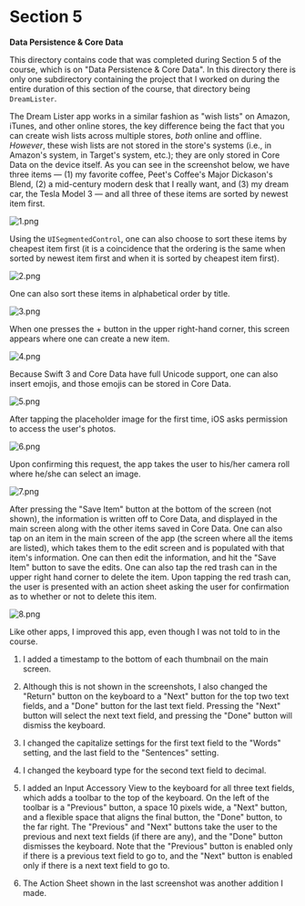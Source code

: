 # Section 5

**Data Persistence & Core Data**

This directory contains code that was completed during Section 5 of the course, which is on "Data Persistence & Core Data". In this directory there is only one subdirectory containing the project that I worked on during the entire duration of this section of the course, that directory being `DreamLister`.

The Dream Lister app works in a similar fashion as "wish lists" on Amazon, iTunes, and other online stores, the key difference being the fact that you can create wish lists across multiple stores, _both_ online and offline. _However_, these wish lists are not stored in the store's systems (i.e., in Amazon's system, in Target's system, etc.); they are only stored in Core Data on the device itself. As you can see in the screenshot below, we have three items — (1) my favorite coffee, Peet's Coffee's Major Dickason's Blend, (2) a mid-century modern desk that I really want, and (3) my dream car, the Tesla Model 3 — and all three of these items are sorted by newest item first.

![1.png](https://github.com/ahuber1/iOS-Portfolio/blob/master/Section_5/screenshots/1.png?raw=true "List of items in Dream Lister app sorted by newest item first")

Using the `UISegmentedControl`, one can also choose to sort these items by cheapest item first (it is a coincidence that the ordering is the same when sorted by newest item first and when it is sorted by cheapest item first).

![2.png](https://github.com/ahuber1/iOS-Portfolio/blob/master/Section_5/screenshots/2.png?raw=true "List of items in Dream Lister app sorted by cheapest item first")

One can also sort these items in alphabetical order by title.

![3.png](https://github.com/ahuber1/iOS-Portfolio/blob/master/Section_5/screenshots/3.png?raw=true "List of items in Dream Lister app sorted alphabetically by title")

When one presses the + button in the upper right-hand corner, this screen appears where one can create a new item.

![4.png](https://github.com/ahuber1/iOS-Portfolio/blob/master/Section_5/screenshots/4.png?raw=true "Creating a new item")

Because Swift 3 and Core Data have full Unicode support, one can also insert emojis, and those emojis can be stored in Core Data.

![5.png](https://github.com/ahuber1/iOS-Portfolio/blob/master/Section_5/screenshots/5.png?raw=true "Inserting emojis is also possible.")

After tapping the placeholder image for the first time, iOS asks permission to access the user's photos.

![6.png](https://github.com/ahuber1/iOS-Portfolio/blob/master/Section_5/screenshots/6.png?raw=true "iOS asks the user for permission to access his/her photo library.")

Upon confirming this request, the app takes the user to his/her camera roll where he/she can select an image.

![7.png](https://github.com/ahuber1/iOS-Portfolio/blob/master/Section_5/screenshots/7.png?raw=true "Creating a new item")

After pressing the "Save Item" button at the bottom of the screen (not shown), the information is written off to Core Data, and displayed in the main screen along with the other items saved in Core Data. One can also tap on an item in the main screen of the app (the screen where all the items are listed), which takes them to the edit screen and is populated with that item's information. One can then edit the information, and hit the "Save Item" button to save the edits. One can also tap the red trash can in the upper right hand corner to delete the item. Upon tapping the red trash can, the user is presented with an action sheet asking the user for confirmation as to whether or not to delete this item.

![8.png](https://github.com/ahuber1/iOS-Portfolio/blob/master/Section_5/screenshots/8.png?raw=true "Deleting an item")

Like other apps, I improved this app, even though I was not told to in the course.

1. I added a timestamp to the bottom of each thumbnail on the main screen.

2. Although this is not shown in the screenshots, I also changed the "Return" button on the keyboard to a "Next" button for the top two text fields, and a "Done" button for the last text field. Pressing the "Next" button will select the next text field, and pressing the "Done" button will dismiss the keyboard.

3. I changed the capitalize settings for the first text field to the "Words" setting, and the last field to the "Sentences" setting.

4. I changed the keyboard type for the second text field to decimal.

5. I added an Input Accessory View to the keyboard for all three text fields, which adds a toolbar to the top of the keyboard. On the left of the toolbar is a "Previous" button, a space 10 pixels wide, a "Next" button, and a flexible space that aligns the final button, the "Done" button, to the far right. The "Previous" and "Next" buttons take the user to the previous and next text fields (if there are any), and the "Done" button dismisses the keyboard. Note that the "Previous" button is enabled only if there is a previous text field to go to, and the "Next" button is enabled only if there is a next text field to go to.

6. The Action Sheet shown in the last screenshot was another addition I made.
